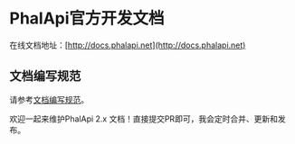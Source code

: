 # PhalApi官方开发文档

在线文档地址：[http://docs.phalapi.net](http://docs.phalapi.net)

## 文档编写规范

请参考[文档编写规范](http://git.oschina.net/dogstar/phalapi-wiki/blob/master/guide.md)。

欢迎一起来维护PhalApi 2.x 文档！直接提交PR即可，我会定时合并、更新和发布。

